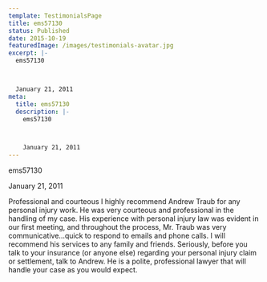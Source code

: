 ```yaml
---
template: TestimonialsPage
title: ems57130
status: Published
date: 2015-10-19
featuredImage: /images/testimonials-avatar.jpg
excerpt: |-
  ems57130



  January 21, 2011
meta:
  title: ems57130
  description: |-
    ems57130



    January 21, 2011
---
```

<!--StartFragment-->

ems57130



January 21, 2011





Professional and courteous I highly recommend Andrew Traub for any personal injury work. He was very courteous and professional in the handling of my case. His experience with personal injury law was evident in our first meeting, and throughout the process, Mr. Traub was very communicative…quick to respond to emails and phone calls. I will recommend his services to any family and friends. Seriously, before you talk to your insurance (or anyone else) regarding your personal injury claim or settlement, talk to Andrew. He is a polite, professional lawyer that will handle your case as you would expect.

<!--EndFragment-->